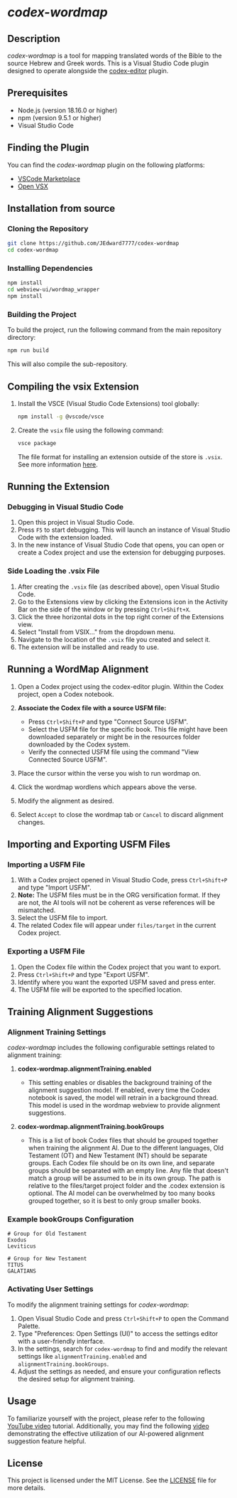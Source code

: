 # _codex-wordmap_

## Description
_codex-wordmap_ is a tool for mapping translated words of the Bible to the source Hebrew and Greek words. This is a Visual Studio Code plugin designed to operate alongside the [codex-editor](https://github.com/genesis-ai-dev/codex-editor) plugin.

## Prerequisites
- Node.js (version 18.16.0 or higher)
- npm (version 9.5.1 or higher)
- Visual Studio Code

## Finding the Plugin

You can find the _codex-wordmap_ plugin on the following platforms:
- [VSCode Marketplace](https://marketplace.visualstudio.com/items?itemName=jlansford.codex-wordmap)
- [Open VSX](https://open-vsx.org/?search=jlansford.codex-wordmap)

## Installation from source

### Cloning the Repository
```sh
git clone https://github.com/JEdward7777/codex-wordmap
cd codex-wordmap
```

### Installing Dependencies
```sh
npm install
cd webview-ui/wordmap_wrapper
npm install
```

### Building the Project
To build the project, run the following command from the main repository directory:
```sh
npm run build
```
This will also compile the sub-repository.

## Compiling the vsix Extension

1. Install the VSCE (Visual Studio Code Extensions) tool globally:
    ```sh
    npm install -g @vscode/vsce
    ```

2. Create the `vsix` file using the following command:
    ```sh
    vsce package
    ```
   The file format for installing an extension outside of the store is `.vsix`. See more information [here](https://code.visualstudio.com/api/working-with-extensions/publishing-extension).

## Running the Extension

### Debugging in Visual Studio Code

1. Open this project in Visual Studio Code.
2. Press `F5` to start debugging. This will launch an instance of Visual Studio Code with the extension loaded.
3. In the new instance of Visual Studio Code that opens, you can open or create a Codex project and use the extension for debugging purposes.

### Side Loading the .vsix File

1. After creating the `.vsix` file (as described above), open Visual Studio Code.
2. Go to the Extensions view by clicking the Extensions icon in the Activity Bar on the side of the window or by pressing `Ctrl+Shift+X`.
3. Click the three horizontal dots in the top right corner of the Extensions view.
4. Select "Install from VSIX..." from the dropdown menu.
5. Navigate to the location of the `.vsix` file you created and select it.
6. The extension will be installed and ready to use.

## Running a WordMap Alignment

1. Open a Codex project using the codex-editor plugin. Within the Codex project, open a Codex notebook.
2. **Associate the Codex file with a source USFM file:**
   - Press `Ctrl+Shift+P` and type "Connect Source USFM".
   - Select the USFM file for the specific book. This file might have been downloaded separately or might be in the resources folder downloaded by the Codex system.
   - Verify the connected USFM file using the command "View Connected Source USFM".

3. Place the cursor within the verse you wish to run wordmap on.
4. Click the wordmap wordlens which appears above the verse.
5. Modify the alignment as desired.
6. Select `Accept` to close the wordmap tab or `Cancel` to discard alignment changes.

## Importing and Exporting USFM Files

### Importing a USFM File
1. With a Codex project opened in Visual Studio Code, press `Ctrl+Shift+P` and type "Import USFM".
2. **Note:** The USFM files must be in the ORG versification format. If they are not, the AI tools will not be coherent as verse references will be mismatched.
3. Select the USFM file to import.
4. The related Codex file will appear under `files/target` in the current Codex project.

### Exporting a USFM File
1. Open the Codex file within the Codex project that you want to export.
2. Press `Ctrl+Shift+P` and type "Export USFM".
3. Identify where you want the exported USFM saved and press enter.
4. The USFM file will be exported to the specified location.

## Training Alignment Suggestions

### Alignment Training Settings
_codex-wordmap_ includes the following configurable settings related to alignment training:

1. **codex-wordmap.alignmentTraining.enabled**
   - This setting enables or disables the background training of the alignment suggestion model. If enabled, every time the Codex notebook is saved, the model will retrain in a background thread. This model is used in the wordmap webview to provide alignment suggestions.

2. **codex-wordmap.alignmentTraining.bookGroups**
   - This is a list of book Codex files that should be grouped together when training the alignment AI. Due to the different languages, Old Testament (OT) and New Testament (NT) should be separate groups. Each Codex file should be on its own line, and separate groups should be separated with an empty line. Any file that doesn't match a group will be assumed to be in its own group.  The path is relative to the files/target project folder and the .codex extension is optional.  The AI model can be overwhelmed by too many books grouped together, so it is best to only group smaller books.

### Example bookGroups Configuration
```
# Group for Old Testament
Exodus
Leviticus

# Group for New Testament
TITUS
GALATIANS
```

### Activating User Settings
To modify the alignment training settings for _codex-wordmap_:

1. Open Visual Studio Code and press `Ctrl+Shift+P` to open the Command Palette.
2. Type "Preferences: Open Settings (UI)" to access the settings editor with a user-friendly interface.
3. In the settings, search for `codex-wordmap` to find and modify the relevant settings like `alignmentTraining.enabled` and `alignmentTraining.bookGroups`.
4. Adjust the settings as needed, and ensure your configuration reflects the desired setup for alignment training.

## Usage

To familiarize yourself with the project, please refer to the following [YouTube video](https://youtu.be/a50lTK3R8po) tutorial. Additionally, you may find the following [video](https://youtu.be/Pr1H999OXNw) demonstrating the effective utilization of our AI-powered alignment suggestion feature helpful.

## License

This project is licensed under the MIT License. See the [LICENSE](./LICENSE) file for more details.